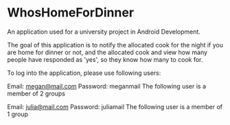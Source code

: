 # WhosHomeForDinner

An application used for a university project in Android Development. 

The goal of this application is to notify the allocated cook for the night if you are home for dinner or not, and the allocated cook and view how many people have responded as 'yes', so they know how many to cook for. 

To log into the application, please use following users:

Email: megan@mail.com
Password: meganmail
The following user is a member of 2 groups

Email: julia@mail.com
Password: juliamail
The following user is a member of 1 group
